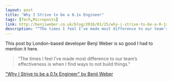 ```yaml
---
layout: post
title: "Why I Strive to be a 0.1x Engineer"
tags: [Tech,Microposts]
link: http://benjiweber.co.uk/blog/2016/01/25/why-i-strive-to-be-a-0-1x-engineer/
description: "“The times I feel I’ve made most difference to our team’s effectiveness is when I find ways to not build things.“"
---
```


This post by London-based developer Benji Weber is so good I had to mention it here.

> “The times I feel I’ve made most difference to our team’s effectiveness is when I find ways to not build things."

["Why I Strive to be a 0.1x Engineer" by Benji Weber][1]

[1]: http://benjiweber.co.uk/blog/2016/01/25/why-i-strive-to-be-a-0-1x-engineer/
